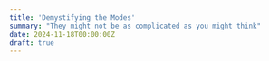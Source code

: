 ```yaml
---
title: 'Demystifying the Modes'
summary: "They might not be as complicated as you might think"  
date: 2024-11-18T00:00:00Z
draft: true
---
```


